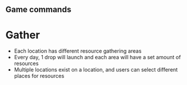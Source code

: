 ## Game commands

# Gather

- Each location has different resource gathering areas
- Every day, 1 drop will launch and each area will have a set amount of resources
- Multiple locations exist on a location, and users can select different places for resources
